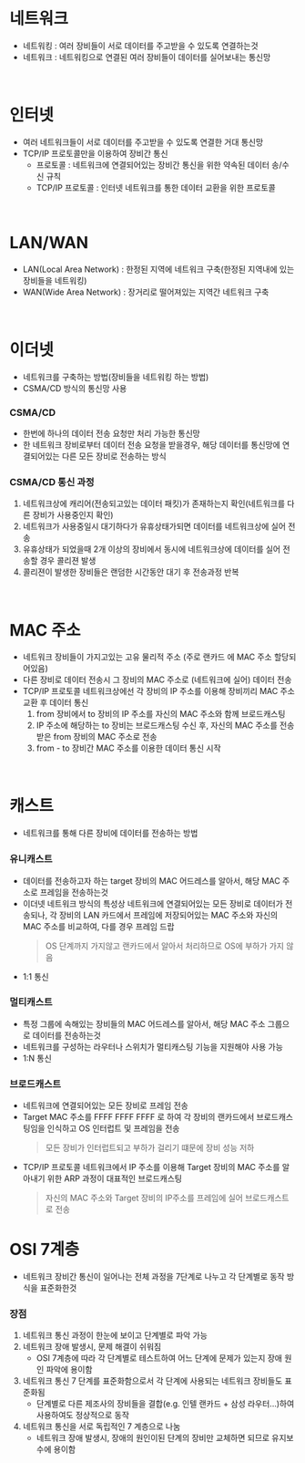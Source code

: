 # 네트워크
* 네트워킹 : 여러 장비들이 서로 데이터를 주고받을 수 있도록 연결하는것
* 네트워크 : 네트워킹으로 연결된 여러 장비들이 데이터를 실어보내는 통신망

<br>

# 인터넷
* 여러 네트워크들이 서로 데이터를 주고받을 수 있도록 연결한 거대 통신망
* TCP/IP 프로토콜만을 이용하여 장비간 통신
   * 프로토콜 : 네트워크에 연결되어있는 장비간 통신을 위한 약속된 데이터 송/수신 규칙
   * TCP/IP 프로토콜 : 인터넷 네트워크를 통한 데이터 교환을 위한 프로토콜

<br>
   
# LAN/WAN
* LAN(Local Area Network) : 한정된 지역에 네트워크 구축(한정된 지역내에 있는 장비들을 네트워킹)
* WAN(Wide Area Network) : 장거리로 떨어져있는 지역간 네트워크 구축

<br>

# 이더넷
* 네트워크를 구축하는 방법(장비들을 네트워킹 하는 방법)
* CSMA/CD 방식의 통신망 사용

### CSMA/CD
* 한번에 하나의 데이터 전송 요청만 처리 가능한 통신망
* 한 네트워크 장비로부터 데이터 전송 요청을 받을경우, 해당 데이터를 통신망에 연결되어있는 다른 모든 장비로 전송하는 방식

### CSMA/CD 통신 과정
1. 네트워크상에 캐리어(전송되고있는 데이터 패킷)가 존재하는지 확인(네트워크를 다른 장비가 사용중인지 확인)
2. 네트워크가 사용중일시 대기하다가 유휴상태가되면 데이터를 네트워크상에 실어 전송
3. 유휴상태가 되었을때 2개 이상의 장비에서 동시에 네트워크상에 데이터를 실어 전송할 경우 콜리젼 발생
4. 콜리젼이 발생한 장비들은 랜덤한 시간동안 대기 후 전송과정 반복 

<br>

# MAC 주소
* 네트워크 장비들이 가지고있는 고유 물리적 주소 (주로 랜카드 에 MAC 주소 할당되어있음)
* 다른 장비로 데이터 전송시 그 장비의 MAC 주소로 (네트워크에 실어) 데이터 전송
* TCP/IP 프로토콜 네트워크상에선 각 장비의 IP 주소를 이용해 장비끼리 MAC 주소 교환 후 데이터 통신
   1. from 장비에서 to 장비의 IP 주소를 자신의 MAC 주소와 함께 브로드캐스팅
   2. IP 주소에 해당하는 to 장비는 브로드캐스팅 수신 후, 자신의 MAC 주소를 전송받은 from 장비의 MAC 주소로 전송
   3. from - to 장비간 MAC 주소를 이용한 데이터 통신 시작

<br>

# 캐스트
* 네트워크를 통해 다른 장비에 데이터를 전송하는 방법
### 유니캐스트
* 데이터를 전송하고자 하는 target 장비의 MAC 어드레스를 알아서, 해당 MAC 주소로 프레임을 전송하는것
* 이더넷 네트워크 방식의 특성상 네트워크에 연결되어있는 모든 장비로 데이터가 전송되나, 각 장비의 LAN 카드에서 프레임에 저장되어있는 MAC 주소와 자신의 MAC 주소를 비교하여, 다를 경우 프레임 드랍
   > OS 단계까지 가지않고 랜카드에서 알아서 처리하므로 OS에 부하가 가지 않음
* 1:1 통신

### 멀티캐스트
* 특정 그룹에 속해있는 장비들의 MAC 어드레스를 알아서, 해당 MAC 주소 그룹으로 데이터를 전송하는것
* 네트워크를 구성하는 라우터나 스위치가 멀티캐스팅 기능을 지원해야 사용 가능
* 1:N 통신

### 브로드캐스트
* 네트워크에 연결되어있는 모든 장비로 프레임 전송
* Target MAC 주소를 FFFF FFFF FFFF 로 하여 각 장비의 랜카드에서 브로드캐스팅임을 인식하고 OS 인터럽트 및 프레임을 전송
   > 모든 장비가 인터럽트되고 부하가 걸리기 떄문에 장비 성능 저하
* TCP/IP 프로토콜 네트워크에서 IP 주소를 이용해 Target 장비의 MAC 주소를 알아내기 위한 ARP 과정이 대표적인 브로드캐스팅
   > 자신의 MAC 주소와 Target 장비의 IP주소를 프레임에 실어 브로드캐스트로 전송

# OSI 7계층
* 네트워크 장비간 통신이 일어나는 전체 과정을 7단계로 나누고 각 단계별로 동작 방식을 표준화한것

### 장점
1. 네트워크 통신 과정이 한눈에 보이고 단계별로 파악 가능
2. 네트워크 장애 발생시, 문제 해결이 쉬워짐
   * OSI 7계층에 따라 각 단계별로 테스트하여 어느 단계에 문제가 있는지 장애 원인 파악에 용이함
3. 네트워크 통신 7 단계를 표준화함으로서 각 단계에 사용되는 네트워크 장비들도 표준화됨
   * 단계별로 다른 제조사의 장비들을 결합(e.g. 인텔 랜카드 + 삼성 라우터...)하여 사용하여도 정상적으로 동작
4. 네트워크 통신을 서로 독립적인 7 계층으로 나눔
   * 네트워크 장애 발생시, 장애의 원인이된 단계의 장비만 교체하면 되므로 유지보수에 용이함